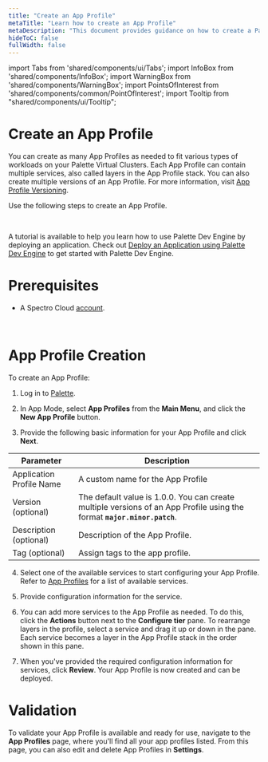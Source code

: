 ```yaml
---
title: "Create an App Profile"
metaTitle: "Learn how to create an App Profile"
metaDescription: "This document provides guidance on how to create a Palette App Profile"
hideToC: false
fullWidth: false
---
```


import Tabs from 'shared/components/ui/Tabs';
import InfoBox from 'shared/components/InfoBox';
import WarningBox from 'shared/components/WarningBox';
import PointsOfInterest from 'shared/components/common/PointOfInterest';
import Tooltip from "shared/components/ui/Tooltip";

# Create an App Profile

You can create as many App Profiles as needed to fit various types of workloads on your Palette Virtual Clusters. Each App Profile can contain multiple services, also called layers in the App Profile stack. You can also create multiple versions of an App Profile. For more information, visit [App Profile Versioning](/devx/app-profile/versioning-app-profile). 

Use the following steps to create an App Profile.


<br />


  <InfoBox>

  A tutorial is available to help you learn how to use Palette Dev Engine by deploying an application. Check out [Deploy an Application using Palette Dev Engine](/devx/apps/deploy-app) to get started with Palette Dev Engine.

  </InfoBox>


# Prerequisites

* A Spectro Cloud [account](https://www.spectrocloud.com/get-started/).
<br />

# App Profile Creation

To create an App Profile:

1. Log in to [Palette](https://console.spectrocloud.com).


2. In App Mode, select **App Profiles** from the **Main Menu**, and click the **New App Profile** button. 


3. Provide the following basic information for your App Profile and click **Next**.


|         Parameter           | Description  |
|-------------------------------|-----------------|
|Application Profile Name | A custom name for the App Profile|
|Version (optional) | The default value is 1.0.0. You can create multiple versions of an App Profile using the format **`major.minor.patch`**.
|Description (optional)   | Description of the App Profile. | 
|Tag (optional)               | Assign tags to the app profile.|


4. Select one of the available services to start configuring your App Profile. Refer to [App Profiles](/devx/app-profile) for a list of available services. 


5. Provide configuration information for the service.


6. You can add more services to the App Profile as needed. To do this, click the **Actions** button next to the **Configure tier** pane. To rearrange layers in the profile, select a service and drag it up or down in the pane. Each service becomes a layer in the App Profile stack in the order shown in this pane.


7. When you've provided the required configuration information for services, click **Review**. Your App Profile is now created and can be deployed.  

# Validation

To validate your App Profile is available and ready for use, navigate to the **App Profiles** page, where you'll find all your app profiles listed. From this page, you can also edit and delete App Profiles in **Settings**.
